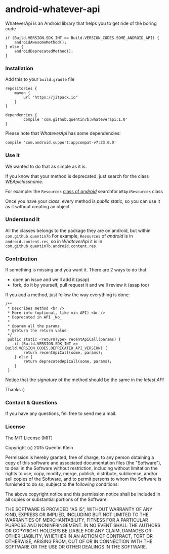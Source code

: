 android-whatever-api
========================

WhateverApi is an Android library that helps you to get ride of the boring code

    if (Build.VERSION.SDK_INT >= Build.VERSION_CODES.SOME_ANDROID_API) {
        androidAwesomeMethod();
    } else {
        androidDeprecatedMethod();
    }

### Installation

Add this to your `build.gradle` file

	repositories {
	    maven {
	        url "https://jitpack.io"
	    }
	}

	dependencies {
	        compile 'com.github.quentin7b:whateverapi:1.0'
	}

Please note that *WhateverApi* has some dependencies:

	compile 'com.android.support:appcompat-v7:23.0.0'

### Use it

We wanted to do that as simple as it is.

If you know that your method is deprecated, just search for the class _*WEApi*classname_.

For example: the `Resources` [class of *android*](http://developer.android.com/reference/android/content/res/Resources.html) searchfor `WEApiResources` class

Once you have your *class*, every method is *public static*, so you can use it as it without creating an object

### Understand it

All the classes belongs to the package they are on android, but within `com.github.quentin7b`
For example, `Resources` of *android* is in `android.content.res`, so in *WhateverApi* it is in `com.github.quentin7b.android.content.res`

### Contribution

If something is missing and you want it. There are 2 ways to do that:
* open an issue and we'll add it (asap)
* fork, do it by yourself, pull request it and we'll review it (asap too)

If you add a method, just follow the way everything is done:

	/**
	 * Describes method <br />
	 * More info (optional, like min API) <br />
	 * Deprecated in API _No_
	 *
	 * @param all the params
	 * @return the return value
	 */
	 public static <returnType> recentApiCall(params) {
	 	if (Build.VERSION.SDK_INT >= Build.VERSION_CODES.DEPRECATED_API_VERSION) {
     		return recentApiCall(some, params);
     	} else {
        	return deprecatedApiCall(some, params);
     	}
	 }

Notice that the *signature* of the method should be the same in the *latest API*

Thanks :)

### Contact & Questions

If you have any questions, fell free to send me a mail.

### License

The MIT License (MIT)

Copyright (c) 2015 Quentin Klein

Permission is hereby granted, free of charge, to any person obtaining a copy of
this software and associated documentation files (the "Software"), to deal in
the Software without restriction, including without limitation the rights to
use, copy, modify, merge, publish, distribute, sublicense, and/or sell copies of
the Software, and to permit persons to whom the Software is furnished to do so,
subject to the following conditions:

The above copyright notice and this permission notice shall be included in all
copies or substantial portions of the Software.

THE SOFTWARE IS PROVIDED "AS IS", WITHOUT WARRANTY OF ANY KIND, EXPRESS OR
IMPLIED, INCLUDING BUT NOT LIMITED TO THE WARRANTIES OF MERCHANTABILITY, FITNESS
FOR A PARTICULAR PURPOSE AND NONINFRINGEMENT. IN NO EVENT SHALL THE AUTHORS OR
COPYRIGHT HOLDERS BE LIABLE FOR ANY CLAIM, DAMAGES OR OTHER LIABILITY, WHETHER
IN AN ACTION OF CONTRACT, TORT OR OTHERWISE, ARISING FROM, OUT OF OR IN
CONNECTION WITH THE SOFTWARE OR THE USE OR OTHER DEALINGS IN THE SOFTWARE.